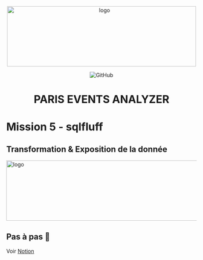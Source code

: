 
<div align="center">

<img src="images/datanova-logo.png" alt="logo" width="500" height="160">



![GitHub](https://img.shields.io/github/license/CAprogs/paris-events-analyzer?color=blue)


# PARIS EVENTS ANALYZER

</div>

# Mission 5 - sqlfluff

## Transformation & Exposition de la donnée

<img src="images/project-archi.png" alt="logo" width="1200" height="160">

## Pas à pas 🐢

Voir [Notion](https://tough-cyclone-37b.notion.site/Mission-5-sqlfluff-20ac1cee419a8088b73ff6ddbb07f2ed)

